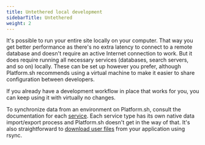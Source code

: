 ```yaml
---
title: Untethered local development
sidebarTitle: Untethered
weight: 2
---
```


It's possible to run your entire site locally on your computer.
That way you get better performance as there's no extra latency to connect to a remote database and doesn't require an active Internet connection to work.
But it does require running all necessary services (databases, search servers, and so on) locally.
These can be set up however you prefer, although Platform.sh recommends using a virtual machine to make it easier to share configuration between developers.

If you already have a development workflow in place that works for you, you can keep using it with virtually no changes.

To synchronize data from an environment on Platform.sh, consult the documentation for each [service](../../add-services/_index.md).
Each service type has its own native data import/export process and Platform.sh doesn't get in the way of that.
It's also straightforward to [download user files](../../tutorials/exporting.md) from your application using rsync.
